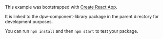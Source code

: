 This example was bootstrapped with [Create React App](https://github.com/facebook/create-react-app).

It is linked to the dpw-component-library package in the parent directory for development purposes.

You can run `npm install` and then `npm start` to test your package.
